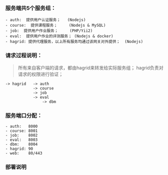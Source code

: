 ### 服务端共5个服务组：
    - auth:  提供用户认证服务；   (Nodejs)
    - course:  提供课程服务；     (Nodejs & MySQL)
    - job:  提供用户作业服务；     (PHP/Yii2)
    - eval:  提供用户作业的评测服务； (Nodejs & docker)
    - hagrid: 提供代理服务，以上所有服务均通过该网关对外提供；  (Nodejs)

### 请求过程说明：
> 所有来自客户端的请求，都由hagrid来转发给实际服务组；
> hagrid负责对请求的权限进行验证；
    
    -> hagrid   -> auth
                -> course
                -> job
                -> eval 
                    -> dbm

### 服务端口分配：
    - auth:   8000
    - course: 8001
    - job:    8002
    - eval:   8003
    - dbm:    8004
    - hagrid: 90
    - web:    80/443

### 部署说明
